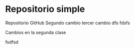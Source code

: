 # Repositorio simple
Repositorio GitHub 
Segundo cambio
tercer cambio
dfs fdsfs


Cambios en la segunda clase

fsdfsd